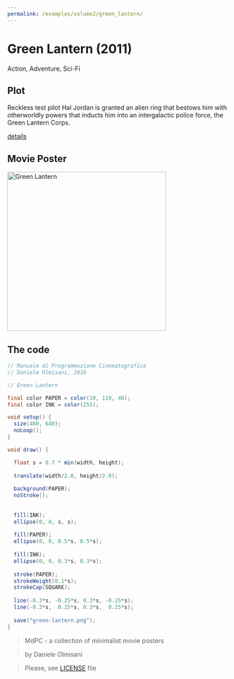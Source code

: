 ```yaml
---
permalink: /examples/volume2/green_lantern/
---
```

# Green Lantern (2011)

Action, Adventure, Sci-Fi

## Plot
Reckless test pilot Hal Jordan is granted an alien ring that bestows him with otherworldly powers that inducts him into an intergalactic police force, the Green Lantern Corps.

[details](https://www.imdb.com/title/tt1133985/)

## Movie Poster
<img src="green-lantern.png"  width="360px" title="Green Lantern">


## The code
```java
// Manuale di Programmazione Cinematografica
// Daniele Olmisani, 2016

// Green Lantern

final color PAPER = color(10, 110, 40);
final color INK = color(255);

void setup() {
  size(480, 640);
  noLoop();
}

void draw() {

  float s = 0.7 * min(width, height);
  
  translate(width/2.0, height/2.0);
  
  background(PAPER);
  noStroke();
  
  
  fill(INK);
  ellipse(0, 0, s, s);
  
  fill(PAPER);
  ellipse(0, 0, 0.5*s, 0.5*s);
  
  fill(INK);
  ellipse(0, 0, 0.3*s, 0.3*s);
  
  stroke(PAPER);
  strokeWeight(0.1*s);
  strokeCap(SQUARE);
  
  line(-0.3*s, -0.25*s, 0.3*s, -0.25*s);
  line(-0.3*s,  0.25*s, 0.3*s,  0.25*s);
  
  save("green-lantern.png");
}
```

> MdPC - a collection of minimalist movie posters

> by Daniele Olmisani

> Please, see [LICENSE](../../../LICENSE) file
